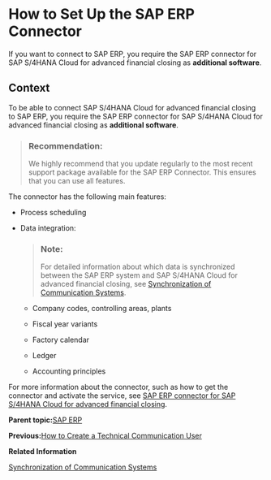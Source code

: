 <!-- loiob139d1ebe3754c2389a4e0f77304c91f -->

# How to Set Up the SAP ERP Connector

If you want to connect to SAP ERP, you require the SAP ERP connector for SAP S/4HANA Cloud for advanced financial closing as **additional software**.



## Context

To be able to connect SAP S/4HANA Cloud for advanced financial closing to SAP ERP, you require the SAP ERP connector for SAP S/4HANA Cloud for advanced financial closing as **additional software**.

> ### Recommendation:  
> We highly recommend that you update regularly to the most recent support package available for the SAP ERP Connector. This ensures that you can use all features.

The connector has the following main features:

-   Process scheduling

-   Data integration:

    > ### Note:  
    > For detailed information about which data is synchronized between the SAP ERP system and SAP S/4HANA Cloud for advanced financial closing, see [Synchronization of Communication Systems](synchronization-of-communication-systems-a86348d.md).

    -   Company codes, controlling areas, plants

    -   Fiscal year variants

    -   Factory calendar

    -   Ledger

    -   Accounting principles



For more information about the connector, such as how to get the connector and activate the service, see [SAP ERP connector for SAP S/4HANA Cloud for advanced financial closing](https://help.sap.com/docs/SAP_ERP_CONNECTOR_FOR_ADVANCED_FINANCIAL_CLOSING).

**Parent topic:**[SAP ERP](sap-erp-7b85121.md "Perform the following steps to connect SAP S/4HANA Cloud for advanced financial closing to your SAP ERP system. Perform the last step only if it applies to your use case.")

**Previous:**[How to Create a Technical Communication User](how-to-create-a-technical-communication-user-d9e09c7.md "Create a technical communication user for your SAP ERP system.")

**Related Information**  


[Synchronization of Communication Systems](synchronization-of-communication-systems-a86348d.md "Get an overview of the synchronization and validation of data.")

